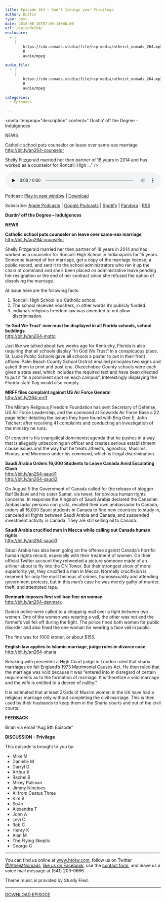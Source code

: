 ```yaml
---
title: Episode 264 – Don’t Indulge your Privilege
author: Dustin
type: post
date: 2018-08-16T07:00:18+00:00
url: /episode264/
enclosure:
  - |
    |
        https://cdn.nomads.studio/file/nsp-media/atheist_nomads_264.mp3
        0
        audio/mpeg
        
audio_file:
  - |
    |
        https://cdn.nomads.studio/file/nsp-media/atheist_nomads_264.mp3
        0
        audio/mpeg
        
categories:
  - Episodes

---
```

<div itemscope itemtype="http://schema.org/AudioObject">
  <meta itemprop="name" content="Episode 264 &#8211; Don’t Indulge your Privilege" />
  
  <meta itemprop="uploadDate" content="2018-08-16T01:00:18-06:00" />
  
  <meta itemprop="encodingFormat" content="audio/mpeg" />
  
  <meta itemprop="description" content="
Dustin’ off the Degree - Indulgences

NEWS

Catholic school puts counselor on leave over same-sex marriage
http://bit.ly/an264-counselor

Shelly Fitzgerald married her then partner of 18 years in 2014 and has worked as a counselor for Roncalli High ..." />
  
  <meta itemprop="contentUrl" content="https://dts.podtrac.com/redirect.mp3/cdn.nomads.studio/file/nsp-media/atheist_nomads_264.mp3" />
  </p> 
  
  <div class="powerpress_player" id="powerpress_player_8527">
    <audio class="wp-audio-shortcode" id="audio-1825-271" preload="none" style="width: 100%;" controls="controls"><source type="audio/mpeg" src="https://dts.podtrac.com/redirect.mp3/cdn.nomads.studio/file/nsp-media/atheist_nomads_264.mp3?_=271" /><a href="https://dts.podtrac.com/redirect.mp3/cdn.nomads.studio/file/nsp-media/atheist_nomads_264.mp3">https://dts.podtrac.com/redirect.mp3/cdn.nomads.studio/file/nsp-media/atheist_nomads_264.mp3</a></audio>
  </div>
</div>

<p class="powerpress_links powerpress_links_mp3">
  Podcast: <a href="https://dts.podtrac.com/redirect.mp3/cdn.nomads.studio/file/nsp-media/atheist_nomads_264.mp3" class="powerpress_link_pinw" target="_blank" title="Play in new window" onclick="return powerpress_pinw('https://htotw.com/?powerpress_pinw=1825-podcast');" rel="nofollow">Play in new window</a> | <a href="https://dts.podtrac.com/redirect.mp3/cdn.nomads.studio/file/nsp-media/atheist_nomads_264.mp3" class="powerpress_link_d" title="Download" rel="nofollow" download="atheist_nomads_264.mp3">Download</a>
</p>

<p class="powerpress_links powerpress_subscribe_links">
  Subscribe: <a href="https://podcasts.apple.com/us/podcast/humanists-take-on-the-world/id530050098?mt=2&ls=1" class="powerpress_link_subscribe powerpress_link_subscribe_itunes" target="_blank" title="Subscribe on Apple Podcasts" rel="nofollow">Apple Podcasts</a> | <a href="https://www.google.com/podcasts?feed=aHR0cDovL2F0aGVpc3Rub21hZHMubGlic3luLmNvbS9yc3M%3D" class="powerpress_link_subscribe powerpress_link_subscribe_googleplay" target="_blank" title="Subscribe on Google Podcasts" rel="nofollow">Google Podcasts</a> | <a href="https://open.spotify.com/show/3LzK2xZGike6Tc1GEMtMbr?si=LieN9SNuTpq96smuaUsH8A" class="powerpress_link_subscribe powerpress_link_subscribe_spotify" target="_blank" title="Subscribe on Spotify" rel="nofollow">Spotify</a> | <a href="https://www.pandora.com/podcast/atheist-nomads/PC:10122?corr=62071012&part=ug" class="powerpress_link_subscribe powerpress_link_subscribe_pandora" target="_blank" title="Subscribe on Pandora" rel="nofollow">Pandora</a> | <a href="https://htotw.com/feed/podcast/" class="powerpress_link_subscribe powerpress_link_subscribe_rss" target="_blank" title="Subscribe via RSS" rel="nofollow">RSS</a>
</p>

  
**Dustin’ off the Degree &#8211; Indulgences**

**NEWS**

**Catholic school puts counselor on leave over same-sex marriage**  
<a href="http://bit.ly/an264-counselor" target="_blank" rel="noopener">http://bit.ly/an264-counselor</a>

Shelly Fitzgerald married her then partner of 18 years in 2014 and has worked as a counselor for Roncalli High School in Indianapolis for 15 years. Someone learned of her marriage, got a copy of the marriage license, a public record, and sent it to the school administrators who ran it up the chain of command and she’s been placed on administrative leave pending her resignation or the end of her contract since she refused the option of dissolving the marriage.

At issue here are the following facts:

<li style="list-style-type: none;">
  <ol>
    <li>
      Roncalli High School is a Catholic school.
    </li>
    <li>
      The school receives vouchers, in other words it’s publicly funded.
    </li>
    <li>
      Indiana’s religious freedom law was amended to not allow discrimination.
    </li>
  </ol>
</li>

**&#8216;In God We Trust&#8217; now must be displayed in all Florida schools, school buildings**  
<a href="http://bit.ly/an264-motto" target="_blank" rel="noopener">http://bit.ly/an264-motto</a>

Just like we talked about two weeks ago for Kentucky, Florida is also requiring that all schools display “In God We Trust” in a conspicuous place. St. Lucie Public Schools gave all schools a poster to put in their front offices. Palm Beach County School District emailed principles two signs and asked them to print and post one. Okeechobee County schools were each given a state seal, which includes the required text and have been directed to put it “in a prominent spot on each campus”. Interestingly displaying the Florida state flag would also comply.

**MRFF files complaint against US Air Force General**  
<a href="http://bit.ly/264-mrff" target="_blank" rel="noopener">http://bit.ly/264-mrff</a>

The Military Religious Freedom Foundation has sent Secretary of Defense, US Air Force Leadership, and the command at Edwards Air Force Base a 22 page letter detailing the issues they have found with Brig Gen E. John Teichert after receiving 41 complaints and conducting an investigation of the ministry he runs.

Of concern is his evangelical dominionist agenda that he pushes in a way that is allegedly unbecoming an officer and creates serious establishment clause issues and the way that he treats atheists, agnostics, Muslims, Hindus, and Mormons under his command, which is illegal discrimination.

**Saudi Arabia Orders 16,000 Students to Leave Canada Amid Escalating Clash**  
<a href="http://bit.ly/an264-saudi1" target="_blank" rel="noopener">http://bit.ly/an264-saudi1</a>  
<a href="http://bit.ly/an264-saudi2" target="_blank" rel="noopener">http://bit.ly/an264-saudi2</a>

On August 5 the Government of Canada called for the release of blogger Raif Badawi and his sister Samar, via tweet, for obvious human rights concerns. In response the Kingdom of Saudi Arabia declared the Canadian Ambassador persona non grata, recalled their own ambassador to Canada, orders all 16,000 Saudi students in Canada to find new countries to study in, canceled all flights between Saudi Arabia and Canada, and suspended investment activity in Canada. They are still selling oil to Canada.

**Saudi Arabia crucified man in Mecca while calling out Canada human rights**  
<a href="http://bit.ly/an264-saudi3" target="_blank" rel="noopener">http://bit.ly/an264-saudi3</a>

Saudi Arabia has also been going on the offense against Canada’s horrific human rights record, especially with their treatment of women. On their official Twitter account they retweeted a picture someone made of an airliner about to fly into the CN Tower. But their strongest show of moral superiority yet, they crucified a man in Mecca. Normally crucifixion is reserved for only the most heinous of crimes, homosexuality and attending government protests, but in this man’s case he was merely guilty of murder, theft, and attempted rape.

**Denmark imposes first veil ban fine on woman**  
<a href="http://bit.ly/an264-denmark" target="_blank" rel="noopener">http://bit.ly/an264-denmark</a>

Danish police were called to a shopping mall over a fight between two women. One of the women was wearing a veil, the other was not and the former’s veil fell off during the fight. The police fined both women for public disorder and also fined the one woman for wearing a face veil in public.

The fine was for 1000 kroner, or about $155.

**English law applies to Islamic marriage, judge rules in divorce case**  
<a href="http://bit.ly/an264-sharia" target="_blank" rel="noopener">http://bit.ly/an264-sharia</a>

Breaking with precedent a High Court judge in London ruled that sharia marriages do fall England’s 1973 Matrimonial Causes Act. He then ruled that the marriage was void because it was “entered into in disregard of certain requirements as to the formation of marriage. It is therefore a void marriage and the wife is entitled to a decree of nullity.”

It is estimated that at least 2/3rds of Muslim women in the UK have had a religious marriage only without completing the civil marriage. This is then used by their husbands to keep them in the Sharia courts and out of the civil courts.

**FEEDBACK**

Brian via email “Aug 9th Episode”

**DISCUSSION &#8211; Privilege**

This episode is brought to you by:

* Mike M  
* Danielle M  
* Darryl G  
* Arthur K  
* Rachel B  
* Mikey Pullman  
* Jimmy Ninetoes  
* Al from Cestus Three  
* Kim B  
* SoJo  
* Alexandra T  
* John A  
* Levi C  
* Rob C  
* Henry K  
* Alan M  
* The Flying Skeptic  
* George G

<hr width="500" />

You can find us online at <a href="https://www.htotw.com/" target="_blank" rel="noopener">www.htotw.com</a>, follow us on Twitter <a href="https://htotw.com/twitter" target="_blank" rel="noopener">@AtheistNomads</a>, <a href="https://htotw.com/facebook" target="_blank" rel="noopener">like us on Facebook</a>, use the [contact form](https://htotw.com/contact), and leave us a voice mail message at (541) 203-0666.

Theme music is provided by Sturdy Fred.

<hr width="”500”" />

<a href="https://dts.podtrac.com/redirect.mp3/cdn.nomads.studio/file/nsp-media/atheist_nomads_264.mp3" target="_blank" rel="noopener">DOWNLOAD EPISODE</a>